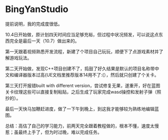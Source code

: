 # BingYanStudio

提前说明，我的完成度很低。

10.4日开始做，原计划四天时间应当足够充裕，但过程中状况频发，可以说这点东西完全是最后一天（10.7）做出来的。

第一天跟着视频熟悉开发流程，新建了个项目自己玩玩，顺便下了点游戏素材并了解游戏玩法。

第二天开始做，发现C++项目创建不了，捣鼓了好久结果是默认的项目名称带中文和编译器版本过高{UE文档里推荐版本14用不了:(），然后就只创建了个关卡。

第三天打开报错built with different version，尝试修复无果，遂重开，好在蓝图关卡纹理这些可以直接复制粘贴，之后生成了玩家完成wasd操控和发射子弹（照抄的）。

最后一天快马加鞭赶进度，做了一下午到晚上，到这我才能够较为熟练地编辑蓝图。

总结：高估了自己的学习能力，前两天完全跟着教程做的，根本不懂，速度太慢惹；虽最终上手了，但为时过晚，难以完成任务。
